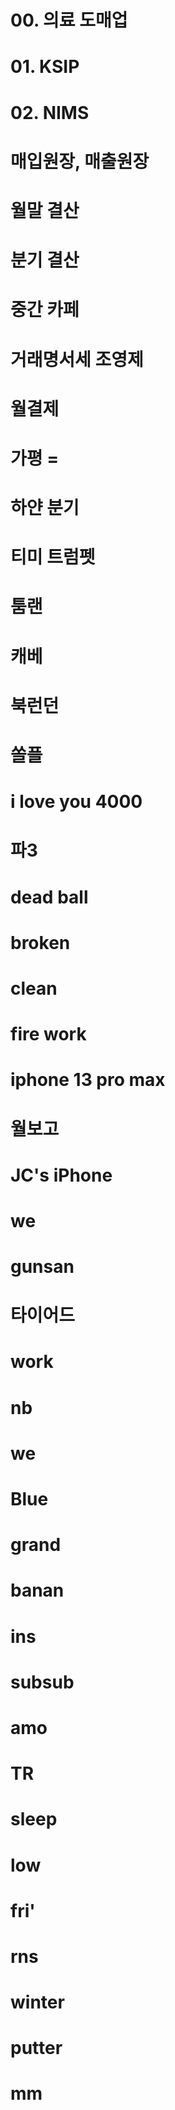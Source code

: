 # 00. 의료 도매업



# 01. KSIP



# 02. NIMS



# 매입원장, 매출원장



# 월말 결산



# 분기 결산



# 중간 카페



# 거래명서세 조영제



# 월결제



# 가평 =



# 하얀 분기



# 티미 트럼펫



# 툼랜



# 캐베



# 북런던



# 쏠플



# i love you 4000



# 파3



# dead ball



# broken



# clean



# fire work



# iphone 13 pro max



# 월보고



# JC's iPhone



# we



# gunsan



# 타이어드



# work



# nb



# we



# Blue



# grand



# banan



# ins



# subsub



# amo



# TR



# sleep



# low



# fri'



# rns



# winter



# putter



# mm


